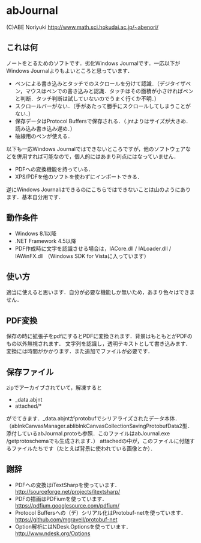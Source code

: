 ﻿abJournal
=========
(C)ABE Noriyuki <http://www.math.sci.hokudai.ac.jp/~abenori/>

## これは何
ノートをとるためのソフトです．劣化Windows Journalです．一応以下がWindows Journalよりもよいところと思っています．
* ペンによる書き込みとタッチでのスクロールを分けて認識．（デジタイザペン，マウスはペンでの書き込みと認識．タッチはその面積が小さければペンと判断．タッチ判断は試していないのでうまく行くか不明．）
* スクロールバーがない．（手があたって勝手にスクロールしてしまうことがない．）
* 保存データはProtocol Buffersで保存される．（.jntよりはサイズが大きめ．読み込み書き込み遅め．）
* 破線用のペンが使える．

以下も一応Windows Journalではできないところですが，他のソフトウェアなどを併用すれば可能なので，個人的にはあまり利点にはなっていません．
* PDFへの変換機能を持っている．
* XPS/PDFを他のソフトを使わずにインポートできる．

逆にWindows Journalはできるのにこちらではできないことは山のようにあります．基本自分用です．

## 動作条件
* Windows 8.1以降
* .NET Framework 4.5以降
* PDF作成時に文字を認識させる場合は，IACore.dll / IALoader.dll / IAWinFX.dll  （Windows SDK for Vistaに入っています）

## 使い方
適当に使えると思います．自分が必要な機能しか無いため，あまり色々はできません．

## PDF変換
保存の時に拡張子をpdfにするとPDFに変換されます．背景はもともとがPDFのもの以外無視されます．
文字列を認識し，透明テキストとして書き込みます．変換には時間がかかります．また追加でファイルが必要です．

## 保存ファイル
zipでアーカイブされていて，解凍すると
* _data.abjnt
* attached/*

がでてきます．_data.abjntがprotobufでシリアライズされたデータ本体．（abInkCanvasManager.ablibInkCanvasCollectionSavingProtobufData2型．添付しているabJournal.protoも参照．このファイルはabJournal.exe /getprotoschemaでも生成されます．）
attachedの中が，このファイルに付随するファイルたちです（たとえば背景に使われている画像とか）．

## 謝辞
* PDFへの変換はiTextSharpを使っています．
  <http://sourceforge.net/projects/itextsharp/>
* PDFの描画はPDFiumを使っています．
  <https://pdfium.googlesource.com/pdfium/>
* Protocol Buffersへの（デ）シリアル化はProtobuf-netを使っています．
  <https://github.com/mgravell/protobuf-net>
* Option解析にはNDesk.Optionsを使っています．
  <http://www.ndesk.org/Options>
